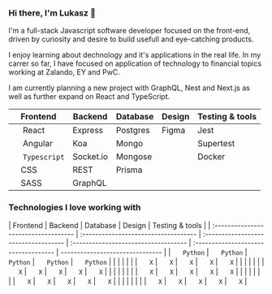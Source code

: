 ### Hi there, I'm Lukasz 👋

I'm a full-stack Javascript software developer focused on the front-end, driven by curiosity and desire to build usefull and eye-catching products.

I enjoy learning about dechnology and it's applications in the real life. In my carrer so far, I have focused on application of technology to financial topics working at Zalando, EY and PwC.

I am currently planning a new project with GraphQL, Nest and Next.js as well as further expand on React and TypeScript.

| Frontend                                                                                                                                                        | Backend   | Database | Design | Testing & tools |
| --------------------------------------------------------------------------------------------------------------------------------------------------------------- | --------- | -------- | ------ | --------------- |
| <img width="16px" src="https://upload.wikimedia.org/wikipedia/commons/thumb/a/a7/React-icon.svg/1200px-React-icon.svg.png" /> React                             | Express   | Postgres | Figma  | Jest            |
| <img width="16px" src="https://upload.wikimedia.org/wikipedia/commons/thumb/c/cf/Angular_full_color_logo.svg/1200px-Angular_full_color_logo.svg.png" /> Angular | Koa       | Mongo    |        | Supertest       |
| <img width="16px" src="https://cdn.jsdelivr.net/gh/devicons/devicon/icons/typescript/typescript-original.svg" /> `Typescript`                                   | Socket.io | Mongose  |        | Docker          |
| <img width="16px" src="https://upload.wikimedia.org/wikipedia/commons/thumb/d/d5/CSS3_logo_and_wordmark.svg/1200px-CSS3_logo_and_wordmark.svg.png" />CSS        | REST      | Prisma   |        |                 |
| <img width="16px" src="https://upload.wikimedia.org/wikipedia/commons/thumb/9/96/Sass_Logo_Color.svg/1200px-Sass_Logo_Color.svg.png.svg" />SASS                 | GraphQL   |          |        |                 |

### Technologies I love working with

| Frontend                             | Backend                              | Database                             | Design                               | Testing & tools                      |
| :----------------------------------- | :----------------------------------- | :----------------------------------- | :----------------------------------- | :----------------------------------- | ------------------------------- |
| <img width="16px" src="" /> `Python` | <img width="16px" src="" /> `Python` | <img width="16px" src="" /> `Python` | <img width="16px" src="" /> `Python` | <img width="16px" src="" /> `Python` |
|                                      |                                      |                                      |                                      |
| <img width="16px" src="" /> `X`      | <img width="16px" src="" /> `X`      | <img width="16px" src="" /> `X`      | <img width="16px" src="" /> `X`      | <img width="16px" src="" /> `X`      |
|                                      |                                      |                                      |                                      |
| <img width="16px" src="" /> `X`      | <img width="16px" src="" /> `X`      | <img width="16px" src="" /> `X`      | <img width="16px" src="" /> `X`      | <img width="16px" src="" /> `X`      |
|                                      |                                      |                                      |                                      |
|                                      | <img width="16px" src="" /> `X`      | <img width="16px" src="" /> `X`      | <img width="16px" src="" /> `X`      | <img width="16px" src="" /> `X`      | <img width="16px" src="" /> `X` |
|                                      |                                      |                                      |                                      |
|                                      | <img width="16px" src="" /> `X`      | <img width="16px" src="" /> `X`      | <img width="16px" src="" /> `X`      | <img width="16px" src="" /> `X`      | <img width="16px" src="" /> `X` |
|                                      |                                      |                                      |                                      |
|                                      | <img width="16px" src="" /> `X`      | <img width="16px" src="" /> `X`      | <img width="16px" src="" /> `X`      | <img width="16px" src="" /> `X`      | <img width="16px" src="" /> `X` |
